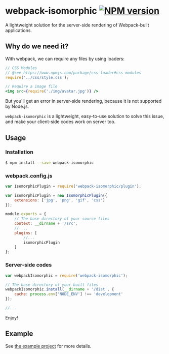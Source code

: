 # webpack-isomorphic [![NPM version][npm-image]][npm-url]

A lightweight solution for the server-side rendering of Webpack-built applications.

## Why do we need it?

With webpack, we can require any files by using loaders:

```jsx
// CSS Modules
// @see https://www.npmjs.com/package/css-loader#css-modules
require('../css/style.css');

// Require a image file
<img src={require('./img/avatar.jpg')} />
```

But you'll get an error in server-side rendering, because it is not supported by Node.js.

`webpack-isomorphic` is a lightweight, easy-to-use solution to solve this issue, and make your client-side codes work on server too.

## Usage

### Installation

```sh
$ npm install --save webpack-isomorphic
```

### webpack.config.js

```js
var IsomorphicPlugin = require('webpack-isomorphic/plugin');

var isomorphicPlugin = new IsomorphicPlugin({
	extensions: ['jpg', 'png', 'gif', 'css']
});

module.exports = {
	// The base directory of your source files
	context: __dirname + '/src',
	// ...
	plugins: [
		//...
		isomorphicPlugin
	]
};
```

### Server-side codes

```js
var webpackIsomorphic = require('webpack-isomorphic');

// The base directory of your built files
webpackIsomorphic.install(__dirname + '/dist', {
	cache: process.env['NODE_ENV'] !== 'development'
});

//...
```

Enjoy!

## Example

See [the example project](https://github.com/Lanfei/webpack-isomorphic/tree/master/example) for more details.

[npm-url]: https://npmjs.org/package/gulp-file-inline
[npm-image]: https://badge.fury.io/js/gulp-file-inline.svg